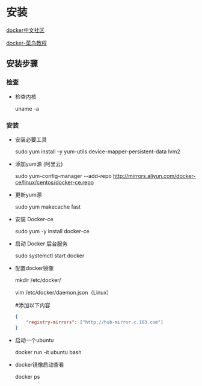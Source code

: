 # 安装

[docker中文社区](http://www.docker.org.cn/)

[docker-菜鸟教程](http://www.runoob.com/docker/docker-tutorial.html)
## 安装步骤

### 检查

- 检查内核

    uname -a 
### 安装

- 安装必要工具

    sudo yum install -y yum-utils device-mapper-persistent-data lvm2

- 添加yum源 (阿里云)

    sudo yum-config-manager --add-repo http://mirrors.aliyun.com/docker-ce/linux/centos/docker-ce.repo


- 更新yum源

    sudo yum makecache fast

- 安装 Docker-ce

    sudo yum -y install docker-ce

- 启动 Docker 后台服务

    sudo systemctl start docker

- 配置docker镜像

    mkdir /etc/docker/
    
    vim /etc/docker/daemon.json（Linux）
    
    #添加以下内容

    ```json
    {
        "registry-mirrors": ["http://hub-mirror.c.163.com"]
    }
    ```

- 启动一个ubuntu

    docker run -it ubuntu bash

- docker镜像启动查看

    docker ps

